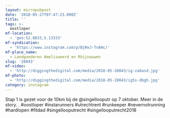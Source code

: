```yaml
---
layout: micropubpost
date: '2018-05-27T07:47:23.000Z'
title: ''
tags: >-
  oostloper
mf-location:
  - 'geo:52.0833,5.13333'
mf-syndication:
  - 'https://www.instagram.com/p/BjReJ-TnAHc/'
mf-place_name:
  - Landgoederen Amelisweerd en Rhijnauwen
slug: '28043'
mf-video:
  - 'http://diggingthedigital.com/media/2018-05-28043/ig-za6asd.jpg'
mf-photo:
  - 'http://diggingthedigital.com/media/2018-05-28043/ig5s-dbgh.jpg'
category: instagram
---
```

Stap 1 is gezet voor de 10km bij de @singellooputr op 7 oktober. Meer in de story. .
#oostloper #instarunners #utrechtrent #runkeeper #nevernotrunning #hardlopen #fitdad #singellooputrecht #singellooputrecht2018
